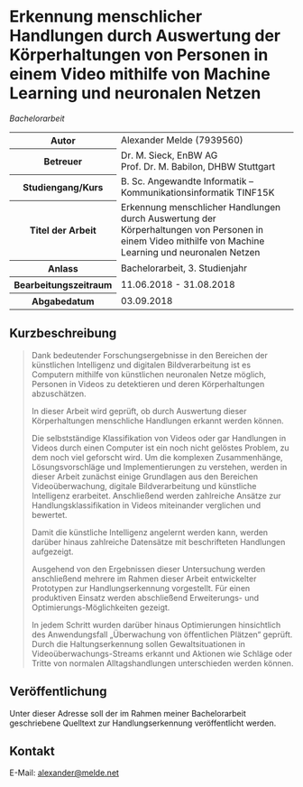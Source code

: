 # Erkennung menschlicher Handlungen durch Auswertung der Körperhaltungen von Personen in einem Video mithilfe von Machine Learning und neuronalen Netzen
_Bachelorarbeit_
<table>
<tr><th>Autor</th><td>Alexander Melde (7939560)</td></tr>
<tr><th>Betreuer</th><td>Dr. M. Sieck, EnBW AG<br/>Prof. Dr. M. Babilon, DHBW Stuttgart</td></tr>
<tr><th>Studiengang/Kurs</th><td>B. Sc. Angewandte Informatik – Kommunikationsinformatik TINF15K</td></tr>
<tr><th>Titel der Arbeit</th><td>Erkennung menschlicher Handlungen durch Auswertung der Körperhaltungen von Personen in einem Video mithilfe von Machine Learning und neuronalen Netzen</td></tr>
<tr><th>Anlass</th><td>Bachelorarbeit, 3. Studienjahr</td></tr>
<tr><th>Bearbeitungszeitraum</th><td>11.06.2018 - 31.08.2018</td></tr>
<tr><th>Abgabedatum</th><td>03.09.2018</td></tr>
</table>

## Kurzbeschreibung
> Dank bedeutender Forschungsergebnisse in den Bereichen der künstlichen Intelligenz und digitalen Bildverarbeitung ist es Computern mithilfe von künstlichen neuronalen Netze möglich, Personen in Videos zu detektieren und deren Körperhaltungen abzuschätzen.
> 
> In dieser Arbeit wird geprüft, ob durch Auswertung dieser Körperhaltungen menschliche Handlungen erkannt werden können.
> 
> Die selbstständige Klassifikation von Videos oder gar Handlungen in Videos durch einen Computer ist ein noch nicht gelöstes Problem, zu dem noch viel geforscht wird. Um die komplexen Zusammenhänge, Lösungsvorschläge und Implementierungen zu verstehen, werden in dieser Arbeit zunächst einige Grundlagen aus den Bereichen Videoüberwachung, digitale Bildverarbeitung und künstliche Intelligenz erarbeitet. Anschließend werden zahlreiche Ansätze zur Handlungsklassifikation in Videos miteinander verglichen und bewertet.
> 
> Damit die künstliche Intelligenz angelernt werden kann, werden darüber hinaus zahlreiche Datensätze mit beschrifteten Handlungen aufgezeigt.
> 
> Ausgehend von den Ergebnissen dieser Untersuchung werden anschließend mehrere im Rahmen dieser Arbeit entwickelter Prototypen zur Handlungserkennung vorgestellt. Für einen produktiven Einsatz werden abschließend Erweiterungs- und Optimierungs-Möglichkeiten gezeigt.
> 
> In jedem Schritt wurden darüber hinaus Optimierungen hinsichtlich des Anwendungsfall „Überwachung von öffentlichen Plätzen“ geprüft. Durch die Haltungserkennung sollen Gewaltsituationen in Videoüberwachungs-Streams erkannt und Aktionen wie Schläge oder Tritte von normalen Alltagshandlungen unterschieden werden können.


## Veröffentlichung
Unter dieser Adresse soll der im Rahmen meiner Bachelorarbeit geschriebene Quelltext zur Handlungserkennung veröffentlicht werden.



## Kontakt
E-Mail: alexander@melde.net
